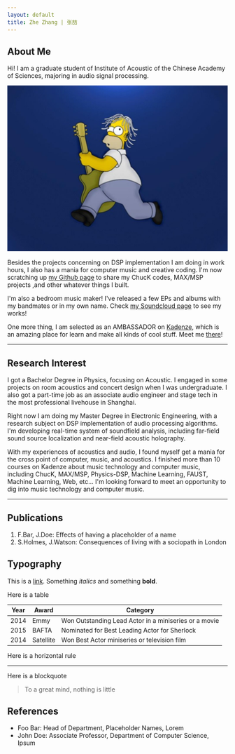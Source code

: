 ```yaml
---
layout: default
title: Zhe Zhang | 张喆
---
```


## About Me

Hi! I am a graduate student of Institute of Acoustic of the Chinese Academy of Sciences, majoring in audio signal processing.

<img class="profile-picture" src="homer.jpg">

Besides the projects concerning on DSP implementation I am doing in work hours, I also has a mania for computer music and creative coding. I'm now scratching up [my Github page](https://github.com/Paranoid2droid) to share my ChucK codes, MAX/MSP projects ,and other whatever things I built.

I'm also a bedroom music maker! I've released a few EPs and albums with my bandmates or in my own name. Check [my Soundcloud page](https://soundcloud.com/paranoid2droid) to see my works!

One more thing, I am selected as an AMBASSADOR on [Kadenze](https://www.kadenze.com/), which is an amazing place for learn and make all kinds of cool stuff. Meet me [there](https://www.kadenze.com/users/zhe-zhang)!

---

## Research Interest

I got a Bachelor Degree in Physics, focusing on Acoustic. I engaged in some projects on room acoustics and concert design when I was undergraduate. I also got a part-time job as an associate audio engineer and stage tech in the most professional livehouse in Shanghai. 

Right now I am doing my Master Degree in Electronic Engineering, with a research subject on DSP implementation of audio processing algorithms. I'm developing real-time system of soundfield analysis, including far-field sound source localization and near-field acoustic holography. 

With my experiences of acoustics and audio, I found myself get a mania for the cross point of computer, music, and acoustics. I finished more than 10 courses on Kadenze about music technology and computer music, including ChucK, MAX/MSP, Physics-DSP, Machine Learning, FAUST, Machine Learning, Web, etc... I'm looking forward to meet an opportunity to dig into music technology and computer music.

---

## Publications

1. F.Bar, J.Doe: Effects of having a placeholder of a name
2. S.Holmes, J.Watson: Consequences of living with a sociopath in London

## Typography

This is a [link](http://google.com). Something *italics* and something **bold**.

Here is a table

Year | Award | Category
-----|-------|--------
2014 | Emmy  | Won Outstanding Lead Actor in a miniseries or a movie
2015 | BAFTA | Nominated for Best Leading Actor for Sherlock
2014 | Satellite | Won Best Actor miniseries or television film

Here is a horizontal rule

---

Here is a blockquote

> To a great mind, nothing is little

## References

* Foo Bar: Head of Department, Placeholder Names, Lorem
* John Doe: Associate Professor, Department of Computer Science, Ipsum
